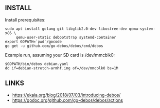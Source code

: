 INSTALL
-------

Install prerequisites:

```
sudo apt install golang git libglib2.0-dev libostree-dev qemu-system-x86 \
     qemu-user-static debootstrap systemd-container
export GOPATH=`pwd`/gocode
go get -u github.com/go-debos/debos/cmd/debos
```

Example run, assuming your SD card is /dev/mmcblk0:

```
$GOPATH/bin/debos debian.yaml
dd if=debian-stretch-armhf.img of=/dev/mmcblk0 bs=1M
```

LINKS
-----

- https://ekaia.org/blog/2018/07/03/introducing-debos/
- https://godoc.org/github.com/go-debos/debos/actions
